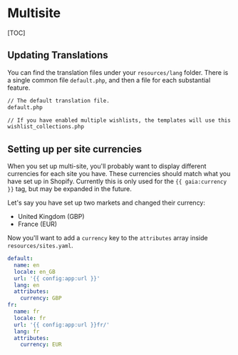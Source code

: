 # Multisite

[TOC]

## Updating Translations
You can find the translation files under your `resources/lang` folder. There is a single common file `default.php`, and then a file for each substantial feature. 

```md
// The default translation file.
default.php

// If you have enabled multiple wishlists, the templates will use this file
wishlist_collections.php
```

## Setting up per site currencies
When you set up multi-site, you'll probably want to display different currencies for each site you have. These currencies should match what you have set up in Shopify. Currently this is only used for the `{{ gaia:currency }}` tag, but may be expanded in the future.

Let's say you have set up two markets and changed their currency:

- United Kingdom (GBP)
- France (EUR)

Now you'll want to add a `currency` key to the `attributes` array inside `resources/sites.yaml`. 

```yaml
default:
  name: en
  locale: en_GB
  url: '{{ config:app:url }}'
  lang: en
  attributes:
    currency: GBP
fr:
  name: fr
  locale: fr
  url: '{{ config:app:url }}fr/'
  lang: fr
  attributes:
    currency: EUR
```

